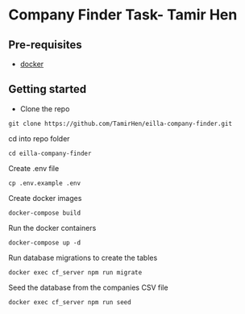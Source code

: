 # Company Finder Task- Tamir Hen

## Pre-requisites
- [docker](https://www.docker.com/)


## Getting started
- Clone the repo
```shell
git clone https://github.com/TamirHen/eilla-company-finder.git
```

cd into repo folder
```shell
cd eilla-company-finder
```

Create .env file
```shell
cp .env.example .env
```

Create docker images
```shell
docker-compose build
```

Run the docker containers
```shell
docker-compose up -d
```

Run database migrations to create the tables
```shell
docker exec cf_server npm run migrate
```

Seed the database from the companies CSV file
```shell
docker exec cf_server npm run seed
```

